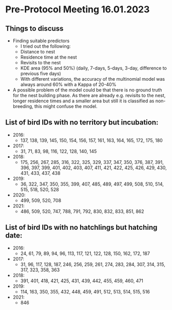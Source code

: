 # Pre-Protocol Meeting 16.01.2023

## Things to discuss

- Finding suitable predictors
  - I tried out the following:
  -   Distance to nest
    - Residence time at the nest
    - Revisits to the nest
    - KDE area (95% and 50%) (daily, 7-days, 5-days, 3-day, difference to previous five days)
  - With different variations, the accuracy of the multinomial model was always around 60% with a Kappa of 20-40%
- A possible problem of the model could be that there is no ground truth for the nest building phase. As there are already e.g. revisits to the nest, longer residence times and a smaller area but still it is classified as non-breeding, this might confuse the model.



## List of bird IDs with no territory but incubation:
- 2016:
  - 137, 138, 139, 145, 150, 154, 156, 157, 161, 163, 164, 165, 172, 175, 180
- 2017:
  - 31, 71, 83, 98, 116, 122, 128, 140, 145
- 2018:
  - 175, 256, 267, 285, 316, 322, 325, 329, 337, 347, 350, 376, 387, 391, 396, 397, 399, 401, 402, 403, 407, 411, 421, 422, 425, 426, 429, 430, 431, 433, 437, 438
- 2019:
  - 36, 322, 347, 350, 355, 399, 407, 485, 489, 497, 499, 508, 510, 514, 515, 518, 520, 528
- 2020:
  - 499, 509, 520, 708
- 2021:
  - 486, 509, 520, 747, 788, 791, 792, 830, 832, 833, 851, 862



## List of bird IDs with no hatchlings but hatching date:
- 2016:
  - 24, 61, 79, 89, 94, 96, 113, 117, 121, 122, 128, 150, 162, 172, 187
- 2017:
  - 31, 96, 117, 128, 187, 246, 256, 259, 261, 274, 283, 284, 307, 314, 315, 317, 323, 358, 363
- 2018:
  - 391, 401, 418, 421, 425, 431, 439, 442, 455, 459, 460, 471
- 2019:
  - 114, 163, 350, 355, 432, 448, 459, 491, 512, 513, 514, 515, 516
- 2021:
  - 846



